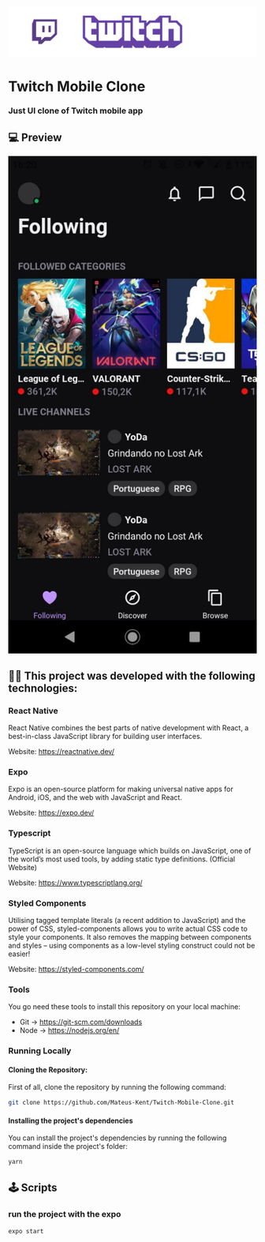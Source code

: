 <img id="header" src="./.github/TwitchHeader.svg" >

# Twitch Mobile Clone

### Just UI clone of Twitch mobile app

## 💻 Preview

<img id="preview" src="./.github/TwitchMobilePreview.jpg" >

## 👨‍💻 This project was developed with the following technologies:

### React Native
React Native combines the best parts of native development with React, a best-in-class JavaScript library for building user interfaces.

Website: https://reactnative.dev/

### Expo 
Expo is an open-source platform for making universal native apps for Android, iOS, and the web with JavaScript and React.

Website: https://expo.dev/

### Typescript 

TypeScript is an open-source language which builds on JavaScript, one of the world’s most used tools, by adding static type definitions. (Official Website)

Website: https://www.typescriptlang.org/

### Styled Components
Utilising tagged template literals (a recent addition to JavaScript) and the power of CSS, styled-components allows you to write actual CSS code to style your components. It also removes the mapping between components and styles – using components as a low-level styling construct could not be easier!

Website: https://styled-components.com/

### Tools

You go need these tools to install this repository on your local machine:

- Git -> https://git-scm.com/downloads
- Node -> https://nodejs.org/en/

### Running Locally

#### Cloning the Repository:

First of all, clone the repository by running the following command:

```bash
git clone https://github.com/Mateus-Kent/Twitch-Mobile-Clone.git
```

#### Installing the project's dependencies

You can install the project's dependencies by running the following command inside the project's folder:

```bash
yarn
```

## :joystick: Scripts

### run the project with the expo

```bash
expo start
```